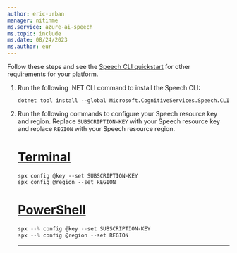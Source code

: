 ```yaml
---
author: eric-urban
manager: nitinme
ms.service: azure-ai-speech
ms.topic: include
ms.date: 08/24/2023
ms.author: eur
---
```


Follow these steps and see the [Speech CLI quickstart](~/articles/ai-services/speech-service/spx-basics.md#download-and-install) for other requirements for your platform.

1. Run the following .NET CLI command to install the Speech CLI:

   ```dotnetcli
   dotnet tool install --global Microsoft.CognitiveServices.Speech.CLI
   ```

1. Run the following commands to configure your Speech resource key and region. Replace `SUBSCRIPTION-KEY` with your Speech resource key and replace `REGION` with your Speech resource region.

   # [Terminal](#tab/terminal)

   ```console
   spx config @key --set SUBSCRIPTION-KEY
   spx config @region --set REGION
   ```

   # [PowerShell](#tab/powershell)

   ```powershell
   spx --% config @key --set SUBSCRIPTION-KEY
   spx --% config @region --set REGION
   ```

   ***
